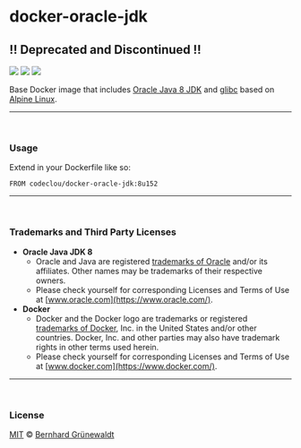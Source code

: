 # docker-oracle-jdk

## :bangbang: Deprecated and Discontinued :bangbang:

[![](https://codeclou.github.io/doc/badges/generated/docker-image-size-250.svg?v2)](https://hub.docker.com/r/codeclou/docker-oracle-jdk/tags/) [![](https://codeclou.github.io/doc/badges/generated/docker-from-alpine-3.7.svg)](https://alpinelinux.org/) [![](https://codeclou.github.io/doc/badges/generated/docker-run-as-non-root.svg)](https://docs.docker.com/engine/reference/builder/#/user)

Base Docker image that includes [Oracle Java 8 JDK](https://www.oracle.com/java/) and [glibc](https://github.com/sgerrand/alpine-pkg-glibc) based on [Alpine Linux](https://alpinelinux.org/).

-----

&nbsp;

### Usage

Extend in your Dockerfile like so:

```
FROM codeclou/docker-oracle-jdk:8u152
```

-----

&nbsp;

### Trademarks and Third Party Licenses

 * **Oracle Java JDK 8**
   * Oracle and Java are registered [trademarks of Oracle](https://www.oracle.com/legal/trademarks.html) and/or its affiliates. Other names may be trademarks of their respective owners.
   * Please check yourself for corresponding Licenses and Terms of Use at [www.oracle.com](https://www.oracle.com/).
 * **Docker**
   * Docker and the Docker logo are trademarks or registered [trademarks of Docker](https://www.docker.com/trademark-guidelines), Inc. in the United States and/or other countries. Docker, Inc. and other parties may also have trademark rights in other terms used herein.
   * Please check yourself for corresponding Licenses and Terms of Use at [www.docker.com](https://www.docker.com/).

-----

&nbsp;

### License

[MIT](https://github.com/codeclou/docker-oracle-jdk/blob/master/LICENSE) © [Bernhard Grünewaldt](https://github.com/clouless)
